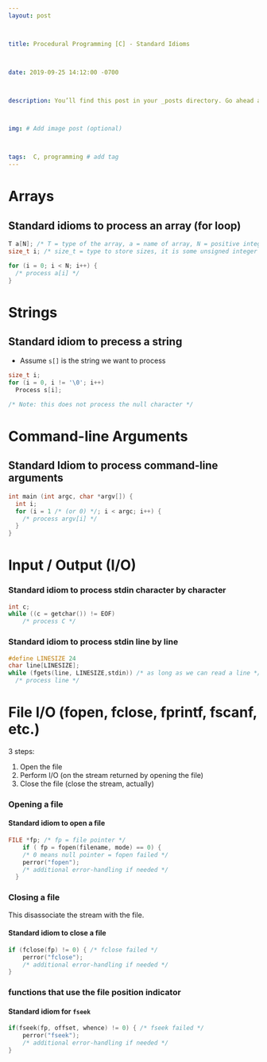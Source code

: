 ```yaml
---
layout: post



title: Procedural Programming [C] - Standard Idioms



date: 2019-09-25 14:12:00 -0700



description: You’ll find this post in your _posts directory. Go ahead and edit it and re-build the site to see your changes. # Add post description (optional)



img: # Add image post (optional)



tags:  C, programming # add tag
---
```


# Arrays

## Standard idioms to process an array (for loop)

```c
T a[N]; /* T = type of the array, a = name of array, N = positive integer */
size_t i; /* size_t = type to store sizes, it is some unsigned integer type */ 

for (i = 0; i < N; i++) {
  /* process a[i] */
}
```





# Strings

## Standard idiom to precess a string

- Assume `s[]` is the string we want to process

```c
size_t i;
for (i = 0, i != '\0'; i++)
  Process s[i];

/* Note: this does not process the null character */
```





# Command-line Arguments

## Standard Idiom to process command-line arguments

```c
int main (int argc, char *argv[]) {
  int i;
  for (i = 1 /* (or 0) */; i < argc; i++) {
    /* process argv[i] */
  }
}
```





# Input / Output (I/O)

### Standard idiom to process stdin character by character

```c
int c;
while ((c = getchar()) != EOF) 
	/* process C */
```



### Standard idiom to process stdin line by line

```c
#define LINESIZE 24
char line[LINESIZE];
while (fgets(line, LINESIZE,stdin)) /* as long as we can read a line */
  /* process line */
```





# File I/O (fopen, fclose, fprintf, fscanf, etc.)

3 steps:

1. Open the file
2. Perform I/O (on the stream returned by opening the file)
3. Close the file (close the stream, actually)

### Opening a file

#### Standard idiom to open a file 

```c
FILE *fp; /* fp = file pointer */     
	if ( fp = fopen(filename, mode) == 0) {
    /* 0 means null pointer = fopen failed */ 
    perror("fopen");
    /* additional error-handling if needed */
  }
```



### Closing a file

This disassociate the stream with the file.

#### Standard idiom to close a file 

```c
if (fclose(fp) != 0) { /* fclose failed */ 
	perror("fclose");
	/* additional error-handling if needed */
}
```



### functions that use the file position indicator

#### Standard idiom for `fseek`

```c
if(fseek(fp, offset, whence) != 0) { /* fseek failed */
	perror("fseek");
	/* additional error-handling if needed */
}
```

